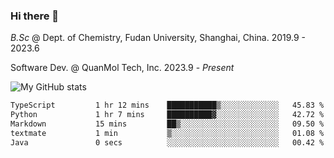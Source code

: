 ### Hi there 👋

<!--
**zephyr-zdz/zephyr-zdz** is a ✨ _special_ ✨ repository because its `README.md` (this file) appears on your GitHub profile.

Here are some ideas to get you started:

- 🔭 I’m currently working on ...
- 🌱 I’m currently learning ...
- 👯 I’m looking to collaborate on ...
- 🤔 I’m looking for help with ...
- 💬 Ask me about ...
- 📫 How to reach me: ...
- 😄 Pronouns: ...
- ⚡ Fun fact: ...
-->

_B.Sc_ @ Dept. of Chemistry, Fudan University, Shanghai, China. 2019.9 - 2023.6

Software Dev. @ QuanMol Tech, Inc. 2023.9 - _Present_

![My GitHub stats](https://github-readme-stats.vercel.app/api?username=zephyr-zdz)

<!--START_SECTION:waka-->

```txt
TypeScript         1 hr 12 mins    ███████████▒░░░░░░░░░░░░░   45.83 %
Python             1 hr 7 mins     ██████████▓░░░░░░░░░░░░░░   42.72 %
Markdown           15 mins         ██▒░░░░░░░░░░░░░░░░░░░░░░   09.50 %
textmate           1 min           ▒░░░░░░░░░░░░░░░░░░░░░░░░   01.08 %
Java               0 secs          ░░░░░░░░░░░░░░░░░░░░░░░░░   00.42 %
```

<!--END_SECTION:waka-->
